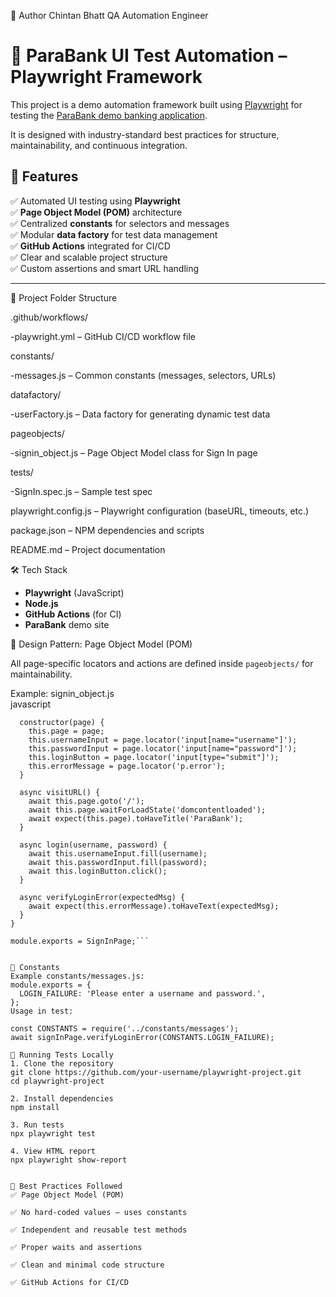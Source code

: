 👤 Author
Chintan Bhatt
QA Automation Engineer


# 🔐 ParaBank UI Test Automation – Playwright Framework

This project is a demo automation framework built using [Playwright](https://playwright.dev/) for testing the [ParaBank demo banking application](https://parabank.parasoft.com/parabank/login.htm).

It is designed with industry-standard best practices for structure, maintainability, and continuous integration.

## 🚀 Features

✅ Automated UI testing using **Playwright**  
✅ **Page Object Model (POM)** architecture  
✅ Centralized **constants** for selectors and messages  
✅ Modular **data factory** for test data management  
✅ **GitHub Actions** integrated for CI/CD  
✅ Clear and scalable project structure  
✅ Custom assertions and smart URL handling

---
📁 Project  Folder Structure

.github/workflows/

-playwright.yml – GitHub CI/CD workflow file

constants/

-messages.js – Common constants (messages, selectors, URLs)

datafactory/

-userFactory.js – Data factory for generating dynamic test data

pageobjects/

-signin_object.js – Page Object Model class for Sign In page

tests/

-SignIn.spec.js – Sample test spec

playwright.config.js – Playwright configuration (baseURL, timeouts, etc.)

package.json – NPM dependencies and scripts

README.md – Project documentation

🛠 Tech Stack

- **Playwright** (JavaScript)
- **Node.js**
- **GitHub Actions** (for CI)
- **ParaBank** demo site


🧱 Design Pattern: Page Object Model (POM)

All page-specific locators and actions are defined inside `pageobjects/` for maintainability.

Example: signin_object.js  
javascript
```class SignInPage {
  constructor(page) {
    this.page = page;
    this.usernameInput = page.locator('input[name="username"]');
    this.passwordInput = page.locator('input[name="password"]');
    this.loginButton = page.locator('input[type="submit"]');
    this.errorMessage = page.locator('p.error');
  }

  async visitURL() {
    await this.page.goto('/');
    await this.page.waitForLoadState('domcontentloaded');
    await expect(this.page).toHaveTitle('ParaBank');
  }

  async login(username, password) {
    await this.usernameInput.fill(username);
    await this.passwordInput.fill(password);
    await this.loginButton.click();
  }

  async verifyLoginError(expectedMsg) {
    await expect(this.errorMessage).toHaveText(expectedMsg);
  }
}

module.exports = SignInPage;```


🔄 Constants
Example constants/messages.js:
module.exports = {
  LOGIN_FAILURE: 'Please enter a username and password.',
};
Usage in test:

const CONSTANTS = require('../constants/messages');
await signInPage.verifyLoginError(CONSTANTS.LOGIN_FAILURE);

🧪 Running Tests Locally
1. Clone the repository
git clone https://github.com/your-username/playwright-project.git
cd playwright-project

2. Install dependencies
npm install

3. Run tests
npx playwright test

4. View HTML report
npx playwright show-report


📌 Best Practices Followed
✅ Page Object Model (POM)

✅ No hard-coded values — uses constants

✅ Independent and reusable test methods

✅ Proper waits and assertions

✅ Clean and minimal code structure

✅ GitHub Actions for CI/CD


